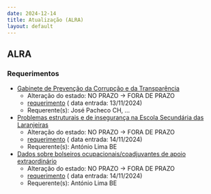 ```yaml
---
date: 2024-12-14
title: Atualização (ALRA)
layout: default
---
```

## ALRA

### Requerimentos

* [Gabinete de Prevenção da Corrupção e da Transparência](http://base.alra.pt:82/4DACTION/w_pesquisa_registo/4/8600)
  * Alteração do estado: NO PRAZO → FORA DE PRAZO
  * [requerimento](http://base.alra.pt:82/Doc_Req/XIIIreque209.pdf) ( data entrada: 13/11/2024)
  * Requerente(s): José Pacheco CH, ...
* [Problemas estruturais e de insegurança na Escola Secundária das Laranjeiras](http://base.alra.pt:82/4DACTION/w_pesquisa_registo/4/8604)
  * Alteração do estado: NO PRAZO → FORA DE PRAZO
  * [requerimento](http://base.alra.pt:82/Doc_Req/XIIIreque212.pdf) ( data entrada: 14/11/2024)
  * Requerente(s): António Lima BE
* [Dados sobre bolseiros ocupacionais/coadjuvantes de apoio extraordinário](http://base.alra.pt:82/4DACTION/w_pesquisa_registo/4/8605)
  * Alteração do estado: NO PRAZO → FORA DE PRAZO
  * [requerimento](http://base.alra.pt:82/Doc_Req/XIIIreque213.pdf) ( data entrada: 14/11/2024)
  * Requerente(s): António Lima BE

